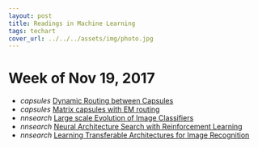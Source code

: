 ```yaml
---
layout: post
title: Readings in Machine Learning
tags: techart
cover_url: ../../../assets/img/photo.jpg
---
```


# Week of Nov 19, 2017 
+ _capsules_ [Dynamic Routing between Capsules](https://arxiv.org/abs/1710.09829)
+ _capsules_ [Matrix capsules with EM routing](https://openreview.net/pdf?id=HJWLfGWRb)
+ _nnsearch_ [Large scale Evolution of Image Classifiers](https://arxiv.org/pdf/1703.01041.pdf)
+ _nnsearch_ [Neural Architecture Search with Reinforcement Learning](https://arxiv.org/pdf/1611.01578.pdf)
+ _nnsearch_ [Learning Transferable Architectures for Image Recognition](https://arxiv.org/pdf/1707.07012.pdf)


